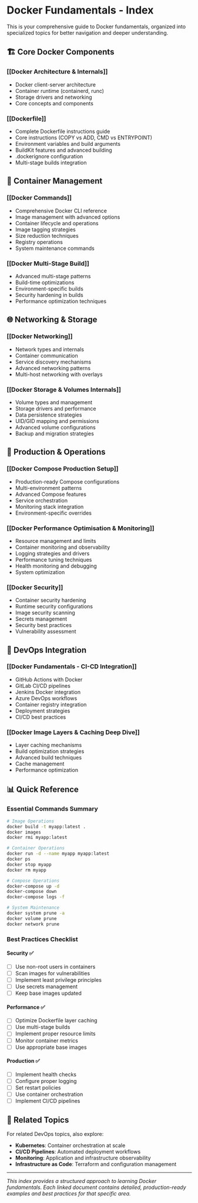 # Docker Fundamentals - Index

This is your comprehensive guide to Docker fundamentals, organized into specialized topics for better navigation and deeper understanding.

## 🏗️ Core Docker Components

### [[Docker Architecture & Internals]]
- Docker client-server architecture
- Container runtime (containerd, runc)
- Storage drivers and networking
- Core concepts and components

### [[Dockerfile]]
- Complete Dockerfile instructions guide
- Core instructions (COPY vs ADD, CMD vs ENTRYPOINT)
- Environment variables and build arguments
- BuildKit features and advanced building
- .dockerignore configuration
- Multi-stage builds integration

## 🔧 Container Management

### [[Docker Commands]]
- Comprehensive Docker CLI reference
- Image management with advanced options
- Container lifecycle and operations
- Image tagging strategies
- Size reduction techniques
- Registry operations
- System maintenance commands

### [[Docker Multi-Stage Build]]
- Advanced multi-stage patterns
- Build-time optimizations
- Environment-specific builds
- Security hardening in builds
- Performance optimization techniques

## 🌐 Networking & Storage

### [[Docker Networking]]
- Network types and internals
- Container communication
- Service discovery mechanisms
- Advanced networking patterns
- Multi-host networking with overlays

### [[Docker Storage & Volumes Internals]]
- Volume types and management
- Storage drivers and performance
- Data persistence strategies
- UID/GID mapping and permissions
- Advanced volume configurations
- Backup and migration strategies

## 🚀 Production & Operations

### [[Docker Compose Production Setup]]
- Production-ready Compose configurations
- Multi-environment patterns
- Advanced Compose features
- Service orchestration
- Monitoring stack integration
- Environment-specific overrides

### [[Docker Performance Optimisation & Monitoring]]
- Resource management and limits
- Container monitoring and observability
- Logging strategies and drivers
- Performance tuning techniques
- Health monitoring and debugging
- System optimization

### [[Docker Security]]
- Container security hardening
- Runtime security configurations
- Image security scanning
- Secrets management
- Security best practices
- Vulnerability assessment

## 🔄 DevOps Integration

### [[Docker Fundamentals - CI-CD Integration]]
- GitHub Actions with Docker
- GitLab CI/CD pipelines
- Jenkins Docker integration
- Azure DevOps workflows
- Container registry integration
- Deployment strategies
- CI/CD best practices

### [[Docker Image Layers & Caching Deep Dive]]
- Layer caching mechanisms
- Build optimization strategies
- Advanced build techniques
- Cache management
- Performance optimization

## 📊 Quick Reference

### Essential Commands Summary
```bash
# Image Operations
docker build -t myapp:latest .
docker images
docker rmi myapp:latest

# Container Operations  
docker run -d --name myapp myapp:latest
docker ps
docker stop myapp
docker rm myapp

# Compose Operations
docker-compose up -d
docker-compose down
docker-compose logs -f

# System Maintenance
docker system prune -a
docker volume prune
docker network prune
```

### Best Practices Checklist

#### Security ✅
- [ ] Use non-root users in containers
- [ ] Scan images for vulnerabilities
- [ ] Implement least privilege principles
- [ ] Use secrets management
- [ ] Keep base images updated

#### Performance ✅
- [ ] Optimize Dockerfile layer caching
- [ ] Use multi-stage builds
- [ ] Implement proper resource limits
- [ ] Monitor container metrics
- [ ] Use appropriate base images

#### Production ✅
- [ ] Implement health checks
- [ ] Configure proper logging
- [ ] Set restart policies
- [ ] Use container orchestration
- [ ] Implement CI/CD pipelines

## 🔗 Related Topics

For related DevOps topics, also explore:
- **Kubernetes**: Container orchestration at scale
- **CI/CD Pipelines**: Automated deployment workflows  
- **Monitoring**: Application and infrastructure observability
- **Infrastructure as Code**: Terraform and configuration management

---

*This index provides a structured approach to learning Docker fundamentals. Each linked document contains detailed, production-ready examples and best practices for that specific area.*